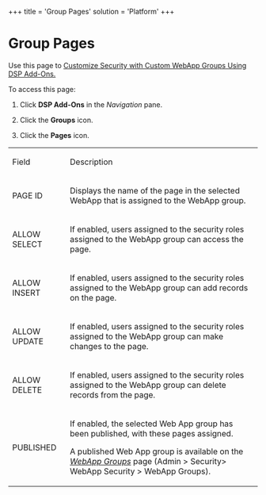 +++
title = 'Group Pages'
solution = 'Platform'
+++

# Group Pages

<div class="use">

Use this page to [Customize Security with Custom WebApp Groups Using DSP
Add-Ons.](Custmize_Security_Cstm_WebAppGrps_DSP_AddOns)

</div>

To access this page:

1.  Click <span style="font-weight: bold;">DSP Add-Ons</span> in the
    <span style="font-style: italic;">Navigation</span> pane.

2.  Click the <span style="font-weight: bold;">Groups</span> icon.

3.  Click the <span style="font-weight: bold;">Pages</span> icon.

<table>
<tbody>
<tr class="odd">
<td><p>Field</p></td>
<td><p>Description</p></td>
</tr>
<tr class="even">
<td><p>PAGE ID</p></td>
<td><p>Displays the name of the page in the selected WebApp that is assigned to the WebApp group.</p></td>
</tr>
<tr class="odd">
<td><p>ALLOW SELECT</p></td>
<td><p>If enabled, users assigned to the security roles assigned to the WebApp group can access the page.</p></td>
</tr>
<tr class="even">
<td><p>ALLOW INSERT</p></td>
<td><p>If enabled, users assigned to the security roles assigned to the WebApp group can add records on the page.</p></td>
</tr>
<tr class="odd">
<td><p>ALLOW UPDATE</p></td>
<td><p>If enabled, users assigned to the security roles assigned to the WebApp group can make changes to the page.</p></td>
</tr>
<tr class="even">
<td><p>ALLOW DELETE</p></td>
<td><p>If enabled, users assigned to the security roles assigned to the WebApp group can delete records from the page.</p></td>
</tr>
<tr class="odd">
<td><p>PUBLISHED</p></td>
<td><p>If enabled, the selected Web App group has been published, with these pages assigned.</p>
<p>A published Web App group is available on the <em><a href="../Sys_Admin/Page_Desc/WebApp_Groups_H"><em>WebApp Groups</em></a></em> page (Admin &gt; Security&gt; WebApp Security &gt; WebApp Groups).</p></td>
</tr>
</tbody>
</table>
